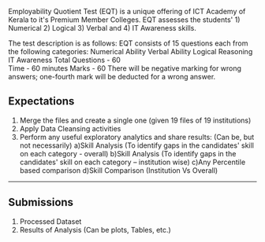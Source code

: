 Employability Quotient Test (EQT) is a unique offering of ICT Academy of Kerala to it's Premium Member Colleges. EQT assesses the students' 1) Numerical 2) Logical 3) Verbal and 4) IT Awareness skills.

The test description is as follows:
EQT consists of 15 questions each from the following categories:
Numerical Ability
Verbal Ability
Logical Reasoning
IT Awareness
Total Questions - 60     
Time - 60 minutes
Marks - 60
There will be negative marking for wrong answers; one-fourth mark will be deducted for a wrong answer.

Expectations
----------------
1. Merge the files and create a single one (given 19 files of 19 institutions)
2. Apply Data Cleansing activities
3. Perform any useful exploratory analytics and share results: 
     (Can be, but not necessarily)
	a)Skill Analysis (To identify gaps in the candidates' skill on each category - overall)
	b)Skill Analysis (To identify gaps in the candidates' skill on each category – institution wise)
	c)Any Percentile based comparison
	d)Skill Comparison (Institution Vs Overall)
---------------
Submissions
---------------
1. Processed Dataset
2. Results of Analysis (Can be plots, Tables, etc.)
